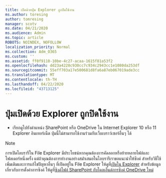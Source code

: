 ```yaml
---
title: เปิดด้วยปุ่ม Explorer ถูกปิดใช้งาน
ms.author: toresing
author: tomresing
manager: scotv
ms.date: 04/21/2020
ms.audience: Admin
ms.topic: article
ROBOTS: NOINDEX, NOFOLLOW
localization_priority: Normal
ms.collection: Adm_O365
ms.custom: ''
ms.assetid: ff0f9110-10be-4c27-acaa-1615f81a53f2
ms.openlocfilehash: dd23a4228c930cc7c934c2943cc1e1080da253df
ms.sourcegitcommit: 55eff703a17e500681d8fa6a87eb067019ade3cc
ms.translationtype: MT
ms.contentlocale: th-TH
ms.lasthandoff: 04/22/2020
ms.locfileid: "43713125"
---
```

# <a name="the-open-with-explorer-button-is-disabled"></a>ปุ่มเปิดด้วย Explorer ถูกปิดใช้งาน

- เรียกดูไปยังตําแหน่ง SharePoint หรือ OneDrive ใน Internet Explorer 10 หรือ 11 Explorer อินเทอร์เน็ต ปุ่มนี้ไม่สามารถใช้งานร่วมกับเว็บเบราว์เซอร์อื่นๆ ได้
    
> [!NOTE]
> การเปิดไลบรารีใน File Explorer มีประโยชน์หากคุณต้องการคัดลอกหรือย้ายหลายไฟล์และโฟลเดอร์หนึ่งครั้ง แต่ถ้าคุณต้องการทํางานอย่างสม่ําเสมอในไลบรารีเราขอแนะนําให้ซิงค์ สําหรับวิธีใช้เพิ่มเติมและการแก้ไขปัญหาอื่นๆ ที่เปิดอยู่ใน File Explorer ให้ดูที่[เปิดใน Explorer](https://go.microsoft.com/fwlink/?linkid=871665) สําหรับข้อมูลเกี่ยวกับการตั้งค่าการซิงค์ ให้ดูที่[ซิงค์ไฟล์ SharePoint กับไคลเอ็นต์การซิงค์ OneDrive ใหม่](https://go.microsoft.com/fwlink/?linkid=871666) 
  

